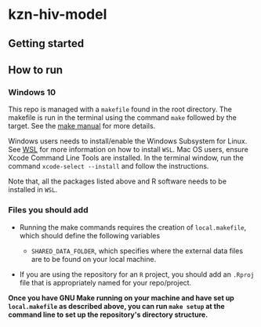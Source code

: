 # kzn-hiv-model

## Getting started

## How to run
### Windows 10
This repo is managed with a `makefile` found in the root directory. The makefile is run in the terminal using the command `make` followed by the target. See the [make manual](https://www.gnu.org/software/make/manual/) for more details. 

Windows users needs to install/enable the Windows Subsystem for Linux. See [WSL](https://learn.microsoft.com/en-us/windows/wsl/install) for more information on how to install `WSL`. Mac OS users, ensure Xcode Command Line Tools are installed. In the terminal window, run the command `xcode-select --install` and follow the instructions.

Note that, all the packages listed above and R software needs to be installed in  `WSL`. 

### Files you should add

- Running the make commands requires the creation of `local.makefile`, which should define the following variables
    - `SHARED_DATA_FOLDER`, which specifies where the external data files are to be found on your local machine.
    
- If you are using the repository for an `R` project, you should add an `.Rproj` file that is appropriately named for your repo/project.

**Once you have GNU Make running on your machine and have set up `local.makefile` as described above, you can run `make setup` at the command line to set up the repository's directory structure.** 